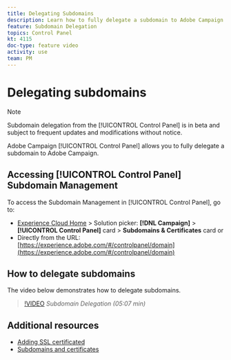 ```yaml
---
title: Delegating Subdomains
description: Learn how to fully delegate a subdomain to Adobe Campaign.
feature: Subdomain Delegation
topics: Control Panel
kt: 4115
doc-type: feature video
activity: use
team: PM
---
```


# Delegating subdomains

>[!NOTE]
>
> Subdomain delegation from the [!UICONTROL Control Panel] is in beta and subject to frequent updates and modifications without notice.

Adobe Campaign [!UICONTROL Control Panel] allows you to fully delegate a subdomain to Adobe Campaign.

## Accessing [!UICONTROL Control Panel] Subdomain Management

To access the Subdomain Management in [!UICONTROL Control Panel], go to:

* [Experience Cloud Home](https://experience.adobe.com/#/home) > Solution picker: **[!DNL Campaign]** > **[!UICONTROL Control Panel]** card > **Subdomains & Certificates** card
  or
* Directly from the URL: [https://experience.adobe.com/#/controlpanel/domain](https://experience.adobe.com/#/controlpanel/domain)

## How to delegate subdomains

The video below demonstrates how to delegate subdomains.

>[!VIDEO](https://video.tv.adobe.com/v/31390?quality=12)
*Subdomain Delegation (05:07 min)*

## Additional resources

* [Adding SSL certificated](/help/acc/monitoring-campaign-classic/control-panel/adding-ssl-certificates.md)
* [Subdomains and certificates](https://docs.adobe.com/content/help/en/control-panel/using/subdomains-and-certificates/renewing-subdomain-certificate.html)

